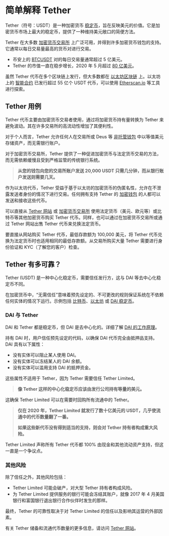 # 简单解释 Tether

Tether（符号：USDT）是一种加密货币 [稳定币](../../defi/zh/5-stablecoins.md)，旨在反映美元的价值。它是加密货币市场上最大的稳定币，提供了一种维持美元敞口的简便方法。

Tether 在大多数 [加密货币交易所](../../fundamentals/zh/6-buying-cryptocurrency-basics.md) 上广泛可用，并得到许多加密货币钱包的支持。它通常以每日交易量最高的货币对进行交易。

- 币安上的 [BTCUSDT](https://www.binance.com/zh/trade/BTC_USDT) 对的每日交易量通常超过 5 亿美元。
- Tether 的市值一直在稳步增长，2020 年 5 月超过 [80 亿美元](https://coinmarketcap.com/currencies/tether/)。

虽然 Tether 代币在多个区块链上发行，但大多数都在 [以太坊区块链](ethereum.md) 上。以太坊上的 [智能合约](https://etherscan.io/token/0xdac17f958d2ee523a2206206994597c13d831ec7) 已发行超过 55 亿个 USDT 代币，可以使用 [Etherscan.io](https://etherscan.io/token/0xdac17f958d2ee523a2206206994597c13d831ec7) 等工具进行探索。

## Tether 用例

Tether 代币主要由加密货币交易者使用，通过将加密货币持有量转换为 Tether 来避免波动。其在许多交易所的高流动性增加了其便利性。

对于个人而言，Tether 允许任何人在交易所或 Deus 等 [非托管钱包](../../fundamentals/zh/2-wallets-basics.md) 中以等值美元存储资产，而无需银行账户。

对于加密货币交易所，Tether 提供了一种促进加密货币与法定货币交易的方法，而无需依赖缓慢且受到严格监管的传统银行系统。

> **从您的钱包向您的交易所账户发送 20,000 USDT 只需几分钟，而从银行账户发送则需要几天。**

作为以太坊代币，Tether 受益于基于以太坊的加密货币的伪匿名性，允许在不泄露发送者身份的情况下进行交易。任何拥有支持 Tether 的 [加密钱包](https://deuswallet.com) 的人都可以发送和接收这些代币。

可以直接从 [Tether 网站](https://tether.to) 或 [加密货币交易所](../../fundamentals/zh/6-buying-cryptocurrency-basics.md) 使用法定货币（美元、欧元等）或比特币等其他加密货币购买 Tether 代币。同样，也可以通过在加密货币交易所或通过 Tether 网站出售 Tether 代币来兑换法定货币。

要直接从网站购买 Tether 代币，最低存款额为 100,000 美元，将 Tether 代币兑换为法定货币时也适用相同的最低存款额。从交易所购买大量 Tether 需要进行身份验证和 KYC（了解您的客户）检查。

## Tether 有多可靠？

Tether (USDT) 是一种中心化稳定币，需要信任发行方，这与 DAI 等去中心化稳定币不同。

在加密货币中，“无需信任”意味着预先设定的、不可更改的规则保证系统在不依赖任何实体的情况下运行。示例包括 [比特币](bitcoin.md)、[以太坊](ethereum.md) 或 [DAI 稳定币](makerdao.md)。

### DAI 与 Tether

DAI 和 Tether 都是稳定币，但 DAI 是去中心化的。详细了解 [DAI 的工作原理](makerdao.md)。

持有 DAI 时，用户信任预先设定的代码，以确保 DAI 代币完全由抵押品支持。DAI 具有以下属性：
- 没有实体可以阻止某人使用 DAI。
- 没有实体可以冻结某人的 DAI 余额。
- 没有实体可以滥用支持 DAI 的抵押资金。

这些属性不适用于 Tether，因为 Tether 需要信任 Tether Limited。

> **像 Tether 这样的中心化稳定币应该由发行公司持有等量的美元。**

这确保 Tether Limited 可以在需要时回购所有流通中的 Tether。

> **仅在 2020 年，Tether Limited 就发行了数十亿美元的 USDT，几乎使流通中的代币数量翻了一番。**
>
> **如果这些新代币没有得到适当的支持，则会对 Tether 持有者构成重大风险。**

Tether Limited 声称所有 Tether 代币都 100% 由现金和其他流动资产支持，但这一直是一个争议点。

### 其他风险

除了信任之外，其他风险包括：
- Tether Limited 可能会破产，对大型 Tether 持有者构成风险。
- 为 Tether Limited 提供服务的银行可能会冻结其账户，就像 2017 年 4 月美国银行和富国银行退出银行合作伙伴时发生的那样。

最终，Tether 的可靠性取决于对 Tether Limited 的信任以及影响其运营的外部因素。

有关 Tether 储备和流通代币数量的更多信息，请访问 [Tether 网站](https://tether.to)。